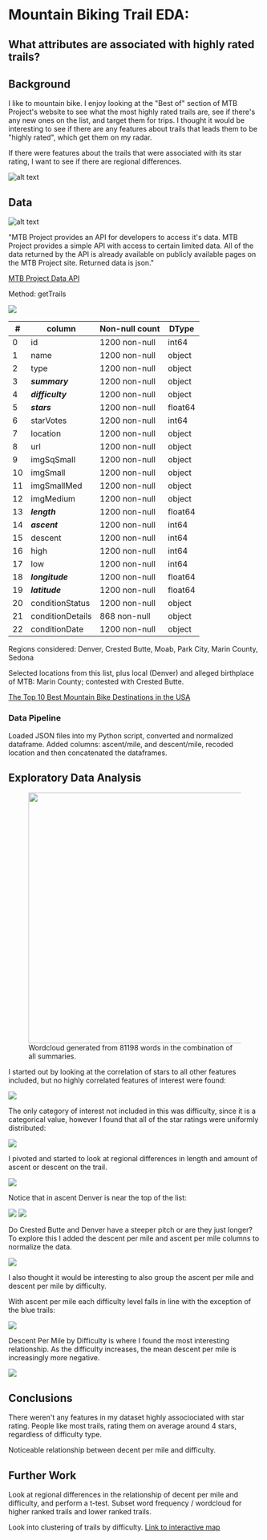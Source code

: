 # Mountain Biking Trail EDA: 
## What attributes are associated with highly rated trails?

## Background

I like to mountain bike. I enjoy looking at the "Best of" section of MTB Project's website to see what the most highly rated trails are, see if there's any new ones on the list, and target them for trips. I thought it would be interesting to see if there are any features about trails that leads them to be "highly rated", which get them on my radar. 

If there were features about the trails that were associated with its star rating, I want to see if there are regional differences.

![alt text](https://raw.githubusercontent.com/jeffbauerle/MTB-Trail-EDA/master/images/top_rated.png)


## Data

![alt text](https://holimont.com/wp-content/uploads/2020/03/mtb_project.png)


"MTB Project provides an API for developers to access it's data. MTB Project provides a simple API with access to certain limited data. All of the data returned by the API is already available on publicly available pages on the MTB Project site. Returned data is json."

[MTB Project Data API](https://www.mtbproject.com/data)

Method: getTrails

<img src="https://raw.githubusercontent.com/jeffbauerle/MTB-Trail-EDA/master/images/raw_data_example.png">

|#  | column   | Non-null count  | DType  | 
|---|---|---|---|
| 0  | id  |  1200 non-null | int64  |
|  1 | name  | 1200 non-null  |  object |
|  2 | type  |  1200 non-null | object  |
|  3 | ***summary***  |  1200 non-null | object  |
|  4 | ***difficulty***  | 1200 non-null  | object  |
|  5 | ***stars***  | 1200 non-null  | float64  |
|   6| starVotes  |  1200 non-null | int64  |
|   7| location  | 1200 non-null  | object  |
|   8| url  | 1200 non-null  | object  |
|   9|  imgSqSmall | 1200 non-null  | object  |
|   10| imgSmall  | 1200 non-null  | object  |
|   11| imgSmallMed  | 1200 non-null  | object  |
|   12| imgMedium  | 1200 non-null  | object  |
|   13| ***length***  | 1200 non-null  | float64  |
|   14| ***ascent***  | 1200 non-null  | int64  |
|   15| descent  | 1200 non-null  | int64  |
|   16| high  | 1200 non-null  | int64  |
|   17| low  |  1200 non-null | int64  |
|   18| ***longitude***  | 1200 non-null  | float64  |
|   19| ***latitude***  | 1200 non-null  | float64  |
|   20| conditionStatus  | 1200 non-null  | object  |
|   21| conditionDetails  | 868 non-null  | object  |
|   22| conditionDate  | 1200 non-null  | object  |



Regions considered: Denver, Crested Butte, Moab, Park City, Marin County, Sedona

Selected locations from this list, plus local (Denver) and alleged birthplace of MTB: Marin County; contested with Crested Butte.

[The Top 10 Best Mountain Bike Destinations in the USA](https://www.singletracks.com/mtb-trails/the-top-10-best-mountain-bike-destinations-in-the-usa/)

### Data Pipeline
Loaded JSON files into my Python script, converted and normalized dataframe. Added columns: ascent/mile, and descent/mile, recoded location and then concatenated the dataframes.


## Exploratory Data Analysis

<figure>
<img src="https://raw.githubusercontent.com/jeffbauerle/MTB-Trail-EDA/master/images/wordcloud_bike_after.png"
    width="1000" height="500"/>
    <figcaption>Wordcloud generated from 81198 words in the combination of all summaries.</figcaption>
</figure>



I started out by looking at the correlation of stars to all other features included, but no highly correlated features of interest were found:

<img src="https://raw.githubusercontent.com/jeffbauerle/MTB-Trail-EDA/master/images/stars_correlation.png">

The only category of interest not included in this was difficulty, since it is a categorical value, however I found that all of the star ratings were uniformly distributed: 

<img src="https://raw.githubusercontent.com/jeffbauerle/MTB-Trail-EDA/master/images/stars_by_difficulty.png">

I pivoted and started to look at regional differences in length and amount of ascent or descent on the trail. 



<img src="https://raw.githubusercontent.com/jeffbauerle/MTB-Trail-EDA/master/images/length_per_trail.png">

Notice that in ascent Denver is near the top of the list:

<img src="https://raw.githubusercontent.com/jeffbauerle/MTB-Trail-EDA/master/images/ascent_per_trail.png">

<img src="https://raw.githubusercontent.com/jeffbauerle/MTB-Trail-EDA/master/images/descent_per_trail.png">

Do Crested Butte and Denver have a steeper pitch or are they just longer? To explore this I added the descent per mile and ascent per mile columns to normalize the data.


<img src="https://raw.githubusercontent.com/jeffbauerle/MTB-Trail-EDA/master/images/descent_per_mile.png">

I also thought it would be interesting to also group the ascent per mile and descent per mile by difficulty.

With ascent per mile each difficulty level falls in line with the exception of the blue trails:

<img src="https://raw.githubusercontent.com/jeffbauerle/MTB-Trail-EDA/master/images/apm_by_difficulty.png">

Descent Per Mile by Difficulty is where I found the most interesting relationship. As the difficulty increases, the mean descent per mile is increasingly more negative.

<img src="https://raw.githubusercontent.com/jeffbauerle/MTB-Trail-EDA/master/images/dpm_by_difficulty.png">


## Conclusions

There weren't any features in my dataset highly associociated with star rating. People like most trails, rating them on average around 4 stars, regardless of difficulty type.

Noticeable relationship between decent per mile and difficulty.


## Further Work

Look at regional differences in the relationship of decent per mile and difficulty, and perform a t-test.
Subset word frequency / wordcloud for higher ranked trails and lower ranked trails.

Look into clustering of trails by difficulty.
[Link to interactive map](https://jeff-den18-capstones.s3-us-west-2.amazonaws.com/crested_butte_locations2.html)